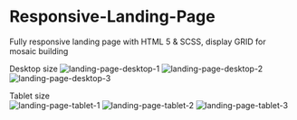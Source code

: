 # Responsive-Landing-Page
Fully responsive landing page with HTML 5 &amp; SCSS, display GRID for mosaic building

Desktop size
![landing-page-desktop-1](https://user-images.githubusercontent.com/72414745/99596403-7c5b8b80-29f6-11eb-83bd-b6ce80376c41.jpg)
![landing-page-desktop-2](https://user-images.githubusercontent.com/72414745/99596405-7cf42200-29f6-11eb-96f1-45942458859f.jpg)
![landing-page-desktop-3](https://user-images.githubusercontent.com/72414745/99596406-7cf42200-29f6-11eb-9ec1-feda1d0e10f2.jpg)

Tablet size <br>
![landing-page-tablet-1](https://user-images.githubusercontent.com/72414745/99596534-c0e72700-29f6-11eb-8593-0333861cf851.jpg)
![landing-page-tablet-2](https://user-images.githubusercontent.com/72414745/99596535-c17fbd80-29f6-11eb-8b0e-43ce1e846c12.jpg)
![landing-page-tablet-3](https://user-images.githubusercontent.com/72414745/99596536-c17fbd80-29f6-11eb-98d1-120dd9a61933.jpg)
